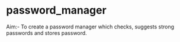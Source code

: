 # password_manager
Aim:- To create a password manager which checks, suggests strong passwords and stores password.
